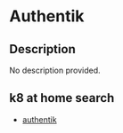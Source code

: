 # Authentik

## Description

No description provided.

## k8 at home search

- [authentik](https://nanne.dev/k8s-at-home-search/#/authentik)
